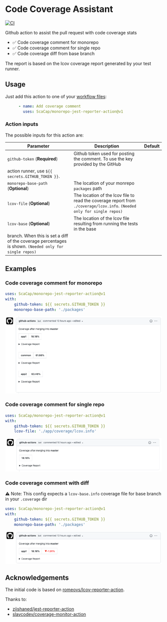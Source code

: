 # Code Coverage Assistant
[![CI](https://github.com/peter-evans/create-pull-request/workflows/CI/badge.svg)](https://github.com/ScaCap/code-coverage-assistant/actions?query=workflow%3ACI)

Github action to assist the pull request with code coverage stats
 - ✅  Code coverage comment for monorepo
 - ✅  Code coverage comment for single repo
 - ✅  Code coverage diff from base branch

The report is based on the lcov coverage report generated by your test runner.

## Usage

Just add this action to one of your [workflow files](https://docs.github.com/en/actions/configuring-and-managing-workflows/configuring-a-workflow):

```yml
      - name: Add coverage comment
        uses: ScaCap/monorepo-jest-reporter-action@v1
```


### Action inputs

The possible inputs for this action are:

| Parameter | Description | Default |
| --------- | ----------- | ------- |
| `github-token` (**Required**) | Github token used for posting the comment. To use the key provided by the GitHub
action runner, use `${{ secrets.GITHUB_TOKEN }}`. |  |
| `monorepo-base-path` (**Optional**) | The location of your monrepo `packages` path|  |
| `lcov-file` (**Optional**) | The location of the lcov file to read the coverage report from `./coverage/lcov.info`. `(Needed only for single repos)` | |
| `lcov-base` (**Optional**) | The location of the lcov file resulting from running the tests in the base
branch. When this is set a diff of the coverage percentages is shown. `(Needed only for single repos)`|  |

## Examples

### Code coverage comment for monorepo

```yml
uses: ScaCap/monorepo-jest-reporter-action@v1
with:
    github-token: ${{ secrets.GITHUB_TOKEN }}
    monorepo-base-path: './packages'
```

![](/assets/example_monorepo.png)

### Code coverage comment for single repo

```yml
uses: ScaCap/monorepo-jest-reporter-action@v1
with:
    github-token: ${{ secrets.GITHUB_TOKEN }}
    lcov-file: './app/coverage/lcov.info'
```

![](/assets/example_single_repo.png)

### Code coverage comment with diff

⚠️ Note: This config expects a `lcov-base.info` coverage file for base branch in your `.coverage` dir

```yml
uses: ScaCap/monorepo-jest-reporter-action@v1
with:
    github-token: ${{ secrets.GITHUB_TOKEN }}
    monorepo-base-path: './packages'
```

![](/assets/example_diff.png)

## Acknowledgements

The initial code is based on [romeovs/lcov-reporter-action](https://github.com/romeovs/lcov-reporter-action).

Thanks to:

-   [ziishaned/jest-reporter-action](https://github.com/ziishaned/jest-reporter-action)
-   [slavcodev/coverage-monitor-action](https://github.com/slavcodev/coverage-monitor-action)
